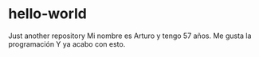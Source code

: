 # hello-world
Just another repository
Mi nombre es Arturo y tengo 57 años.
Me gusta la programación
Y ya acabo con esto.
